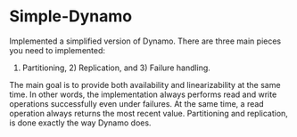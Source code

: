 # Simple-Dynamo

Implemented a simplified version of Dynamo. There are three main pieces you need to implemented: 
1) Partitioning, 2) Replication, and 3) Failure handling.

The main goal is to provide both availability and linearizability at the same time. In other words, the implementation 
always performs read and write operations successfully even under failures. At the same time, a read operation always 
returns the most recent value. Partitioning and replication, is done exactly the way Dynamo does.
